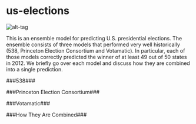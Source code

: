 # us-elections
![alt-tag](https://github.com/thezane/us-elections/blob/master/forecasts/49days.png)

This is an ensemble model for predicting U.S. presidential elections.  The ensemble consists of three models that performed very well historically (538, Princeton Election Consortium and Votamatic).  In particular, each of those models correctly predicted the winner of at least 49 out of 50 states in 2012.  We briefly go over each model and discuss how they are combined into a single prediction. 

###538###

###Princeton Election Consortium###

###Votamatic###

###How They Are Combined###
